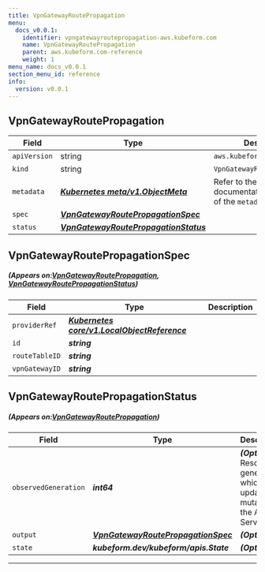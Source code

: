 ```yaml
---
title: VpnGatewayRoutePropagation
menu:
  docs_v0.0.1:
    identifier: vpngatewayroutepropagation-aws.kubeform.com
    name: VpnGatewayRoutePropagation
    parent: aws.kubeform.com-reference
    weight: 1
menu_name: docs_v0.0.1
section_menu_id: reference
info:
  version: v0.0.1
---
```


## VpnGatewayRoutePropagation
| Field | Type | Description |
| ------ | ----- | ----------- |
| `apiVersion` | string | `aws.kubeform.com/v1alpha1` |
|    `kind` | string | `VpnGatewayRoutePropagation` |
| `metadata` | ***[Kubernetes meta/v1.ObjectMeta](https://kubernetes.io/docs/reference/generated/kubernetes-api/v1.13/#objectmeta-v1-meta)***|Refer to the Kubernetes API documentation for the fields of the `metadata` field.|
| `spec` | ***[VpnGatewayRoutePropagationSpec](#VpnGatewayRoutePropagationSpec)***||
| `status` | ***[VpnGatewayRoutePropagationStatus](#VpnGatewayRoutePropagationStatus)***||
## VpnGatewayRoutePropagationSpec
##### (Appears on:[VpnGatewayRoutePropagation](#VpnGatewayRoutePropagation), [VpnGatewayRoutePropagationStatus](#VpnGatewayRoutePropagationStatus))
| Field | Type | Description |
| ------ | ----- | ----------- |
| `providerRef` | ***[Kubernetes core/v1.LocalObjectReference](https://kubernetes.io/docs/reference/generated/kubernetes-api/v1.13/#localobjectreference-v1-core)***||
| `id` | ***string***||
| `routeTableID` | ***string***||
| `vpnGatewayID` | ***string***||
## VpnGatewayRoutePropagationStatus
##### (Appears on:[VpnGatewayRoutePropagation](#VpnGatewayRoutePropagation))
| Field | Type | Description |
| ------ | ----- | ----------- |
| `observedGeneration` | ***int64***| ***(Optional)*** Resource generation, which is updated on mutation by the API Server.|
| `output` | ***[VpnGatewayRoutePropagationSpec](#VpnGatewayRoutePropagationSpec)***| ***(Optional)*** |
| `state` | ***kubeform.dev/kubeform/apis.State***| ***(Optional)*** |
---
